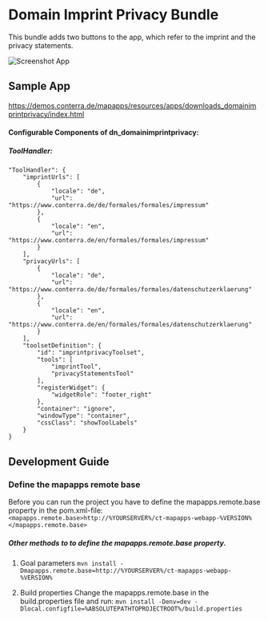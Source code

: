 # Domain Imprint Privacy Bundle
This bundle adds two buttons to the app, which refer to the imprint and the privacy statements.

![Screenshot App](https://github.com/conterra/mapapps-query-builder/blob/master/screenshot.JPG)

Sample App
------------------
https://demos.conterra.de/mapapps/resources/apps/downloads_domainimprintprivacy/index.html

#### Configurable Components of dn_domainimprintprivacy:

##### ToolHandler:
```
"ToolHandler": {
    "imprintUrls": [
        {
            "locale": "de",
            "url": "https://www.conterra.de/de/formales/formales/impressum"
        },
        {
            "locale": "en",
            "url": "https://www.conterra.de/en/formales/formales/impressum"
        }
    ],
    "privacyUrls": [
        {
            "locale": "de",
            "url": "https://www.conterra.de/de/formales/formales/datenschutzerklaerung"
        },
        {
            "locale": "en",
            "url": "https://www.conterra.de/en/formales/formales/datenschutzerklaerung"
        }
    ],
    "toolsetDefinition": {
        "id": "imprintprivacyToolset",
        "tools": [
            "imprintTool",
            "privacyStatementsTool"
        ],
        "registerWidget": {
            "widgetRole": "footer_right"
        },
        "container": "ignore",
        "windowType": "container",
        "cssClass": "showToolLabels"
    }
}
```

Development Guide
------------------
### Define the mapapps remote base
Before you can run the project you have to define the mapapps.remote.base property in the pom.xml-file:
`<mapapps.remote.base>http://%YOURSERVER%/ct-mapapps-webapp-%VERSION%</mapapps.remote.base>`

##### Other methods to to define the mapapps.remote.base property.
1. Goal parameters
`mvn install -Dmapapps.remote.base=http://%YOURSERVER%/ct-mapapps-webapp-%VERSION%`

2. Build properties
Change the mapapps.remote.base in the build.properties file and run:
`mvn install -Denv=dev -Dlocal.configfile=%ABSOLUTEPATHTOPROJECTROOT%/build.properties`
